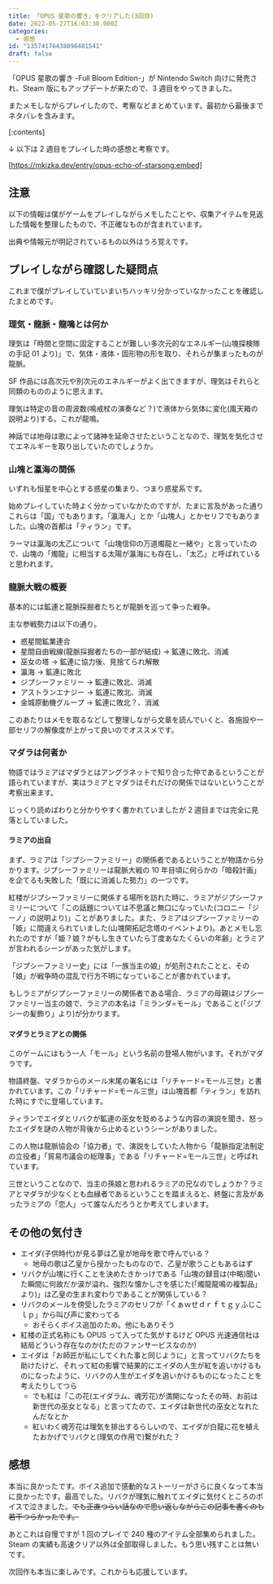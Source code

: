 ```yaml
---
title: 「OPUS 星歌の響き」をクリアした(3回目)
date: 2022-05-27T16:03:30.000Z
categories:
  - 感想
id: "13574176438096481541"
draft: false
---
```


「OPUS 星歌の響き -Full Bloom Edition-」が Nintendo Switch 向けに発売され、Steam 版にもアップデートが来たので、3 週目をやってきました。

またメモしながらプレイしたので、考察などまとめています。最初から最後までネタバレを含みます。

<!-- more -->

[:contents]

↓ 以下は 2 週目をプレイした時の感想と考察です。

[https://mkizka.dev/entry/opus-echo-of-starsong:embed]

## 注意

以下の情報は僕がゲームをプレイしながらメモしたことや、収集アイテムを見返した情報を整理したもので、不正確なものが含まれています。

出典や情報元が明記されているもの以外はうろ覚えです。

## プレイしながら確認した疑問点

これまで僕がプレイしていていまいちハッキリ分かっていなかったことを確認したまとめです。

### 理気・龍脈・龍鳴とは何か

理気は「時間と空間に固定することが難しい多次元的なエネルギー(山塊探検隊の手記 01 より)」で、気体・液体・固形物の形を取り、それらが集まったものが龍脈。

SF 作品には高次元や別次元のエネルギーがよく出てきますが、理気はそれらと同類のもののように思えます。

理気は特定の音の周波数(鳴戒杖の演奏など？)で液体から気体に変化(風天箱の説明より)する。これが龍鳴。

神話では地母は歌によって諸神を延命させたということなので、理気を気化させてエネルギーを取り出していたのでしょうか。

### 山塊と瀛海の関係

いずれも恒星を中心とする惑星の集まり、つまり惑星系です。

始めプレイしていた時よく分かっていなかたのですが、たまに言及があった通りこれらは「国」でもあります。「瀛海人」とか「山塊人」とかセリフでもありました。山塊の首都は「ティラン」です。

ラーマは瀛海の太乙について「山塊信仰の万道燭龍と一緒や」と言っていたので、山塊の「燭龍」に相当する太陽が瀛海にも存在し、「太乙」と呼ばれていると思われます。

### 龍脈大戦の概要

基本的には鉱連と龍脈採掘者たちとが龍脈を巡って争った戦争。

主な参戦勢力は以下の通り。

- 惑星間鉱業連合
- 星間自由戦線(龍脈採掘者たちの一部が結成) → 鉱連に敗北、消滅
- 巫女の塔 → 鉱連に協力後、見捨てられ解散
- 瀛海 → 鉱連に敗北
- ジプシーファミリー → 鉱連に敗北、消滅
- アストランエナジー → 鉱連に敗北、消滅
- 金城原動機グループ → 鉱連に敗北？、消滅

このあたりはメモを取るなどして整理しながら文章を読んでいくと、各施設や一部セリフの解像度が上がって良いのでオススメです。

### マダラは何者か

物語ではラミアはマダラとはアングラネットで知り合った仲であるということが語られていますが、実はラミアとマダラはそれだけの関係ではないということが考察出来ます。

じっくり読めばわりと分かりやすく書かれていましたが 2 週目までは完全に見落としていました。

#### ラミアの出自

まず、ラミアは「ジプシーファミリー」の関係者であるということが物語から分かります。ジプシーファミリーは龍脈大戦の 10 年目頃に何らかの「暗殺計画」を企てるも失敗した「既にに消滅した勢力」の一つです。

紅楼がジプシーファミリーに関係する場所を訪れた時に、ラミアがジプシーファミリーについて「この話題については不思議と無口になっていた(コロニー「ジーノ」の説明より)」ことがありました。また、ラミアはジプシーファミリーの「姫」に間違えられていました(山塊開拓記念塔のイベントより)。あとメモし忘れたのですが「姫？娘？がもし生きていたら丁度あなたくらいの年齢」とラミアが言われるシーンがあった気がします。

「ジプシーファミリー史」には「一族当主の娘」が処刑されたことと、その「娘」が戦争時の混乱で行方不明になっていることが書かれています。

もしラミアがジプシーファミリーの関係者である場合、ラミアの母親はジプシーファミリー当主の娘で、ラミアの本名は「ミランダ=モール」であること(「ジプシーの髪飾り」より)が分かります。

#### マダラとラミアとの関係

このゲームにはもう一人「モール」という名前の登場人物がいます。それがマダラです。

物語終盤、マダラからのメール末尾の署名には「リチャード=モール三世」と書かれています。この「リチャード=モール三世」は山塊首都「ティラン」を訪れた時にすでに登場しています。

ティランでエイダとリバクが鉱連の巫女を貶めるような内容の演説を聞き、怒ったエイダを謎の人物が背後から止めるというシーンがありました。

この人物は龍脈協会の「協力者」で、演説をしていた人物から「龍脈指定法制定の立役者」「貿易市議会の総理事」である「リチャード=モール三世」と呼ばれています。

三世ということなので、当主の孫娘と思われるラミアの兄なのでしょうか？ラミアとマダラが少なくとも血縁者であるということを踏まえると、終盤に言及があったラミアの「恋人」って誰なんだろうとか考えてしまいます。

## その他の気付き

- エイダ(子供時代)が見る夢は乙皇が地母を歌で呼んでいる？
  - 地母の歌は乙皇から授かったものなので、乙皇が歌うこともあるはず
- リバクが山塊に行くことを決めたきかっけである「山塊の録音は(中略)聞いた瞬間に何故だか涙が溢れ、強烈な懐かしさを感じた(「燭龍龍鳴の複製品」より)」は乙皇の生まれ変わりであることが関係している？
- リバクのメールを傍受したラミアのセリフが「くぁｗせｄｒｆｔｇｙふじこｌｐ」から叫び声に変わってる
  - おそらくボイス追加のため。他にもありそう
- 紅楼の正式名称にも OPUS って入ってた気がするけど OPUS 光速通信社は結局どういう存在なのか(ただのファンサービスなのか)
- エイダは「お師匠が私にしてくれた事と同じように」と言ってリバクたちを助けたけど、それって紅の影響で結果的にエイダの人生が紅を追いかけるものになったように、リバクの人生がエイダを追いかけるものになったことを考えたりしてつら
  - でも紅は「この花(エイダラム、魂芳花)が満開になったその時、お前は新世代の巫女となる」と言ってたので、エイダは新世代の巫女となれたんだなとか
  - 紅いわく魂芳花は理気を排出するらしいので、エイダが白龍に花を植えたおかげでリバクと(理気の作用で)繋がれた？

## 感想

本当に良かったです。ボイス追加で感動的なストーリーがさらに良くなって本当に良かったです。最高でした。リバクが理気に触れてエイダに気付くところのボイスで泣きました。~~でも正直つらい話なので思い返しながらこの記事を書くのも若干つらかったです。~~

あとこれは自慢ですが 1 回のプレイで 240 種のアイテム全部集められました。Steam の実績も高速クリア以外は全部取得しました。もう思い残すことは無いです。

次回作も本当に楽しみです。これからも応援しています。
